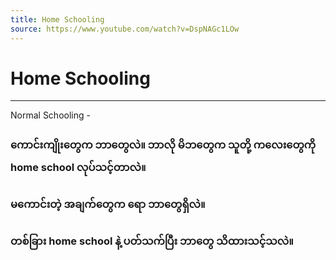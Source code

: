 ```yaml
---
title: Home Schooling
source: https://www.youtube.com/watch?v=DspNAGc1LOw
---
```


# Home Schooling
---
Normal Schooling - 
### ကောင်းကျိုးတွေက ဘာတွေလဲ။ ဘာလို မိဘတွေက သူတို့ ကလေးတွေကို home school လုပ်သင့်တာလဲ။


### မကောင်းတဲ့ အချက်တွေက ရော ဘာတွေရှိလဲ။


### တစ်ခြား home school နဲ့ ပတ်သက်ပြီး ဘာတွေ သိထားသင့်သလဲ။
